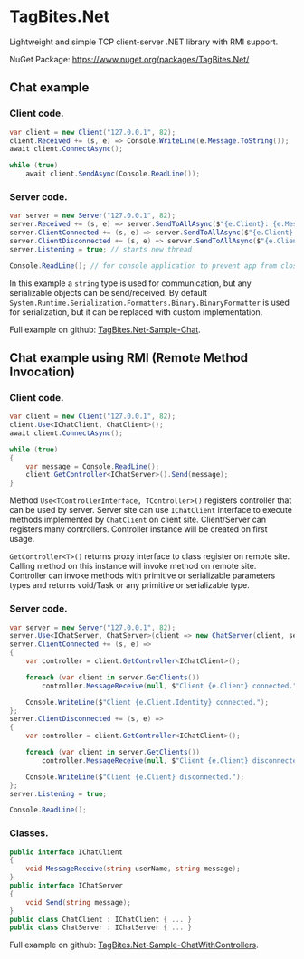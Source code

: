 # TagBites.Net

Lightweight and simple TCP client-server .NET library with RMI support.

NuGet Package: https://www.nuget.org/packages/TagBites.Net/

## Chat example

### Client code.
```csharp
var client = new Client("127.0.0.1", 82);
client.Received += (s, e) => Console.WriteLine(e.Message.ToString());
await client.ConnectAsync();

while (true)
    await client.SendAsync(Console.ReadLine());
```

### Server code.
```csharp
var server = new Server("127.0.0.1", 82);
server.Received += (s, e) => server.SendToAllAsync($"{e.Client}: {e.Message}", e.Client);
server.ClientConnected += (s, e) => server.SendToAllAsync($"{e.Client} connected", e.Client);
server.ClientDisconnected += (s, e) => server.SendToAllAsync($"{e.Client} disconnected", e.Client);
server.Listening = true; // starts new thread

Console.ReadLine(); // for console application to prevent app from closing
```

In this example a `string` type is used for communication, but any serializable objects can be send/received. By default `System.Runtime.Serialization.Formatters.Binary.BinaryFormatter` is used for serialization, but it can be replaced with custom implementation.

Full example on github: [TagBites.Net-Sample-Chat](https://github.com/TagBites/TagBites.Net-Sample-Chat).

## Chat example using RMI (Remote Method Invocation)
    
### Client code.
```csharp
var client = new Client("127.0.0.1", 82);
client.Use<IChatClient, ChatClient>();
await client.ConnectAsync();

while (true)
{
    var message = Console.ReadLine();
    client.GetController<IChatServer>().Send(message);
}
```

Method `Use<TControllerInterface, TController>()` registers controller that can be used by server. Server site can use `IChatClient` interface to execute methods implemented by `ChatClient` on client site. Client/Server can registers many controllers. Controller instance will be created on first usage.

`GetController<T>()` returns proxy interface to class register on remote site. Calling method on this instance will invoke method on remote site. Controller can invoke methods with primitive or serializable parameters types and returns void/Task or any primitive or serializable type.

### Server code.
```csharp
var server = new Server("127.0.0.1", 82);
server.Use<IChatServer, ChatServer>(client => new ChatServer(client, server));
server.ClientConnected += (s, e) =>
{
    var controller = client.GetController<IChatClient>();

    foreach (var client in server.GetClients())
        controller.MessageReceive(null, $"Client {e.Client} connected.");

    Console.WriteLine($"Client {e.Client.Identity} connected.");
};
server.ClientDisconnected += (s, e) =>
{
    var controller = client.GetController<IChatClient>();

    foreach (var client in server.GetClients())
        controller.MessageReceive(null, $"Client {e.Client} disconnected.");

    Console.WriteLine($"Client {e.Client} disconnected.");
};
server.Listening = true;

Console.ReadLine();
```

### Classes.
```csharp
public interface IChatClient
{
    void MessageReceive(string userName, string message);
}
public interface IChatServer
{
    void Send(string message);
}
public class ChatClient : IChatClient { ... }
public class ChatServer : IChatServer { ... }
```

Full example on github: [TagBites.Net-Sample-ChatWithControllers](https://github.com/TagBites/TagBites.Net-Sample-ChatWithControllers).
